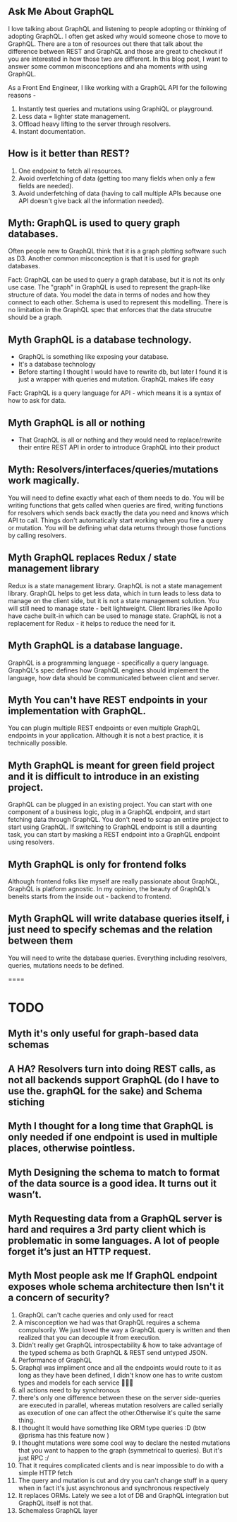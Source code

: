 ## Ask Me About GraphQL 

I love talking about GraphQL and listening to people adopting or thinking of adopting GraphQL. I often get asked why would someone chose to move to GraphQL. There are a ton of resources out there that talk about the difference between REST and GraphQL and those are great to checkout if you are interested in how those two are different. In this blog post, I want to answer some common misconceptions and aha moments with using GraphQL.

As a Front End Engineer, I like working with a GraphQL API for the following reasons -

1. Instantly test queries and mutations using GraphiQL or playground. 
2. Less data = lighter state management. 
3. Offload heavy lifting to the server through resolvers. 
4. Instant documentation.


## How is it better than REST? 

1. One endpoint to fetch all resources. 
2. Avoid overfetching of data (getting too many fields when only a few fields are needed).
3. Avoid underfetching of data (having to call multiple APIs because one API doesn't give back all the information needed).


## Myth: GraphQL is used to query graph databases. 
Often people new to GraphQL think that it is a graph plotting software such as D3. Another common misconception is that it is used for graph databases. 

Fact: 
GraphQL can be used to query a graph database, but it is not its only use case. The "graph" in GraphQL is used to represent the graph-like structure of data. You model the data in terms of nodes and how they connect to each other. Schema is used to represent this modelling. 
There is no limitation in the GraphQL spec that enforces that the data strucutre should be a graph. 


## Myth GraphQL is a database technology. 

- GraphQL is something like exposing your database.
- It's a database technology
- Before starting I thought I would have to rewrite db,  but later I found it is just a wrapper with queries and mutation. GraphQL makes life easy

Fact: GraphQL is a query language for  API - which means it is a syntax of how to ask for data. 

## Myth GraphQL is all or nothing
- That GraphQL is all or nothing and they would need to replace/rewrite their entire REST API in order to introduce GraphQL into their product


## Myth: Resolvers/interfaces/queries/mutations work magically. 

You will need to define exactly what each of them needs to do. You will be writing functions that gets called when queries are fired, writing functions for resolvers which sends back exactly the data you need and knows which API to call. Things don't automatically start working when you fire a query or mutation. You will be defining what data returns through those functions by calling resolvers. 


## Myth GraphQL replaces Redux / state management library
Redux is a state management library. GraphQL is not a state management library. GraphQL helps to get less data, which in turn leads to less data to manage on the client side, but it is not a state management solution. You will still need to manage state - beit lightweight. Client libraries like Apollo have cache built-in which can be used to manage state. GraphQL is not a replacement for Redux - it helps to reduce the need for it.  


## Myth GraphQL is a database language. 
GraphQL is a programming language - specifically a query language. GraphQL's spec defines how GraphQL engines should implement the language, how data should be communicated between client and server. 


## Myth You can't have REST endpoints in your implementation with GraphQL. 

You can plugin multiple REST endpoints or even multiple GraphQL endpoints in your application. Although it is not a best practice, it is technically possible. 

## Myth GraphQL is meant for green field project and it is difficult to introduce in an existing project. 
GraphQL can be plugged in an existing project. You can start with one component of a business logic, plug in a GraphQL endpoint, and start fetching data through GraphQL. You don't need to scrap an entire project to start using GraphQL. If switching to GraphQL endpoint is still a daunting task, you can start by masking a REST endpoint into a GraphQL endpoint using resolvers. 

## Myth GraphQL is only for frontend folks
Although frontend folks like myself are really passionate about GraphQL, GraphQL is platform agnostic. In my opinion, the beauty of GraphQL's beneits starts from the inside out - backend to frontend. 


## Myth GraphQL will write database queries itself, i just need to specify schemas and the relation between them
You will need to write the database queries. Everything including resolvers, queries, mutations needs to be defined. 


====
# TODO


## Myth it's only useful for graph-based data schemas

## A HA? Resolvers turn into doing REST calls, as not all backends support GraphQL (do I have to use the. graphQL for the sake) and Schema stiching

## Myth I thought for a long time that GraphQL is only needed if one endpoint is used in multiple places, otherwise pointless.

## Myth Designing the schema to match to format of the data source is a good idea. It turns out it wasn’t. 

## Myth Requesting data from a GraphQL server is hard and requires a 3rd party client which is problematic in some languages. A lot of people forget it’s just an HTTP request.

## Myth Most people ask me If GraphQL endpoint exposes whole schema architecture then Isn't it a concern of security? 


1. GraphQL can't cache queries and only used for react
2. A misconception we had was that GraphQL requires a schema compulsorily. We just loved the way a GraphQL query is written and then realized that you can decouple it from execution. 
3. Didn't really get GraphQL introspectability & how to take advantage of the typed schema as both GraphQL & REST send untyped JSON.
4. Performance of GraphQL 
5. Graphql was impliment once and all the endpoints would route to it as long as they have been defined, I didn't  know one has to write custom types and models for each service 🤦🏿‍♀️
6. all actions need to by synchronous
7. there's only one difference between these on the server side-queries are executed in parallel, whereas mutation resolvers are called serially as execution of one can affect the other.Otherwise it's quite the same thing.
8. I thought It would have something like ORM type queries :D (btw @prisma has this feature now )
9. I thought mutations were some cool way to declare the nested  mutations that you want to happen to the graph (symmetrical to queries). But it's just RPC :/
10. That it requires complicated clients and is near impossible to do with a simple HTTP fetch
11. The query and mutation is cut and dry you can't change stuff in a query when in fact it's just asynchronous and synchronous respectively
12. It replaces ORMs. Lately we see a lot of DB and GraphQL integration but GraphQL itself is not that.
13. Schemaless GraphQL layer






